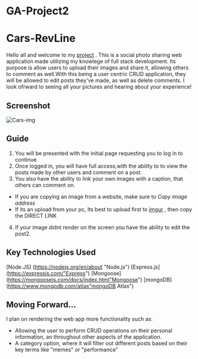 # GA-Project2 

# Cars-RevLine

Hello all and welcome to my [project](https://courageous-pantsuit-tick.cyclic.app/ "GA-project-2")
. This is a social photo sharing web application made utilizing my knowlege of full stack development. Its purpose is allow users to upload their images and share it, allowing others to comment as well.With this being a user centric CRUD application, they will be allowed to edit  posts they've made, as well as delete comments. I look ofrward to seeing all your pictures and hearing about your experience!


## Screenshot

![Cars-img](https://i.imgur.com/rZ5txmZ.png "Cars Page")


## Guide

1. You will be presented with the initial page requesting you to log in to continue.
2. Once logged in, you will have full access,with the ability to  to view the posts made by other users and comment on a post. 
3. You also have the ability to link your own images with a caption, that others can comment on.
* If you are copying an image from a website, make sure to _Copy image address_
* If its an upload from your pc, Its best to upload first to [imgur](https://imgur.com/"imgur") , then copy the DIRECT LINK 
4. If your image didnt render on the screen you have the ability to edit the post2.




## Key Technologies Used
 [Node.JS] (https://nodejs.org/en/about "Node.js")
 [Express.js] (https://expressjs.com/"Express")
 [Mongoose] (https://mongoosejs.com/docs/index.html"Mongoose")
 [mongoDB] (https://www.mongodb.com/atlas"mongoDB Atlas")


## Moving Forward...

I plan on rendering the web app more functionality such as:
* Allowing the user to perform CRUD operations on their personal information, an throughout other aspects of the application.
* A category option, where it will filter out different posts based on their key terms like "memes" or "performance"



